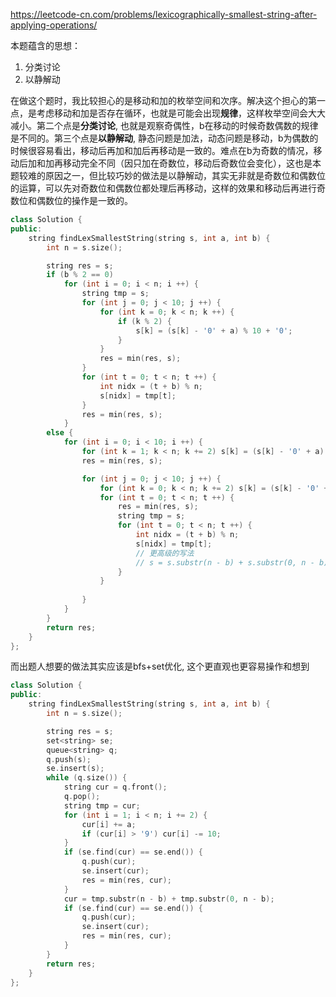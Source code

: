 https://leetcode-cn.com/problems/lexicographically-smallest-string-after-applying-operations/

本题蕴含的思想：

1. 分类讨论
2. 以静解动

在做这个题时，我比较担心的是移动和加的枚举空间和次序。解决这个担心的第一点，是考虑移动和加是否存在循环，也就是可能会出现**规律**，这样枚举空间会大大减小。第二个点是**分类讨论**, 也就是观察奇偶性，b在移动的时候奇数偶数的规律是不同的。第三个点是**以静解动**, 静态问题是加法，动态问题是移动，b为偶数的时候很容易看出，移动后再加和加后再移动是一致的。难点在b为奇数的情况，移动后加和加再移动完全不同（因只加在奇数位，移动后奇数位会变化），这也是本题较难的原因之一，但比较巧妙的做法是以静解动，其实无非就是奇数位和偶数位的运算，可以先对奇数位和偶数位都处理后再移动，这样的效果和移动后再进行奇数位和偶数位的操作是一致的。

```c++
class Solution {
public:
    string findLexSmallestString(string s, int a, int b) {
        int n = s.size();

        string res = s;
        if (b % 2 == 0)
            for (int i = 0; i < n; i ++) {
                string tmp = s;
                for (int j = 0; j < 10; j ++) {
                    for (int k = 0; k < n; k ++) {
                        if (k % 2) {
                            s[k] = (s[k] - '0' + a) % 10 + '0';
                        }
                    }
                    res = min(res, s);
                }
                for (int t = 0; t < n; t ++) {
                    int nidx = (t + b) % n;
                    s[nidx] = tmp[t];
                }
                res = min(res, s);   
            }
        else {
            for (int i = 0; i < 10; i ++) {
                for (int k = 1; k < n; k += 2) s[k] = (s[k] - '0' + a) % 10 + '0';
                res = min(res, s);   

                for (int j = 0; j < 10; j ++) {
                    for (int k = 0; k < n; k += 2) s[k] = (s[k] - '0' + a) % 10 + '0';
                    for (int t = 0; t < n; t ++) {
                        res = min(res, s); 
                        string tmp = s;  
                        for (int t = 0; t < n; t ++) {
                            int nidx = (t + b) % n;
                            s[nidx] = tmp[t];
                            // 更高级的写法
                            // s = s.substr(n - b) + s.substr(0, n - b);
                        }
                    }
                   
                } 
            }
        }
        return res;
    }
};
```

而出题人想要的做法其实应该是bfs+set优化, 这个更直观也更容易操作和想到

```c++
class Solution {
public:
    string findLexSmallestString(string s, int a, int b) {
        int n = s.size();

        string res = s;
        set<string> se;
        queue<string> q;
        q.push(s);
        se.insert(s);
        while (q.size()) {
            string cur = q.front();
            q.pop();
            string tmp = cur;
            for (int i = 1; i < n; i += 2) {
                cur[i] += a;
                if (cur[i] > '9') cur[i] -= 10;
            }
            if (se.find(cur) == se.end()) {
                q.push(cur);
                se.insert(cur);
                res = min(res, cur);
            }
            cur = tmp.substr(n - b) + tmp.substr(0, n - b);
            if (se.find(cur) == se.end()) {
                q.push(cur);
                se.insert(cur);
                res = min(res, cur);
            }
        }
        return res;
    }
};
```

